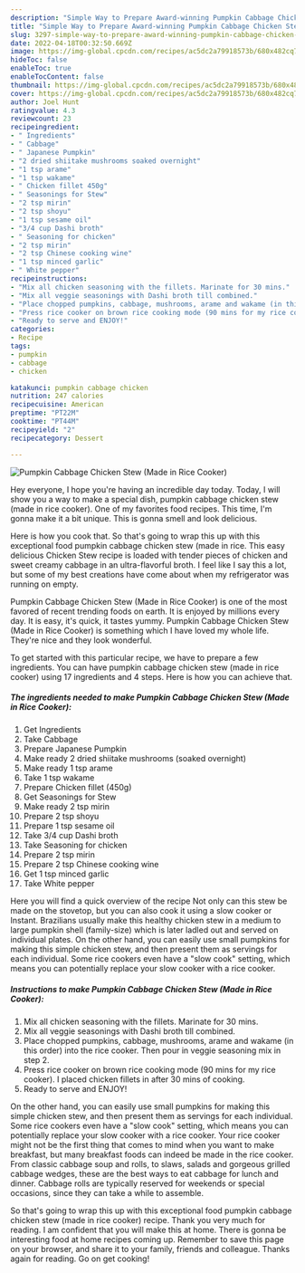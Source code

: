 ```yaml
---
description: "Simple Way to Prepare Award-winning Pumpkin Cabbage Chicken Stew (Made in Rice Cooker)"
title: "Simple Way to Prepare Award-winning Pumpkin Cabbage Chicken Stew (Made in Rice Cooker)"
slug: 3297-simple-way-to-prepare-award-winning-pumpkin-cabbage-chicken-stew-made-in-rice-cooker
date: 2022-04-18T00:32:50.669Z
image: https://img-global.cpcdn.com/recipes/ac5dc2a79918573b/680x482cq70/pumpkin-cabbage-chicken-stew-made-in-rice-cooker-recipe-main-photo.jpg
hideToc: false
enableToc: true
enableTocContent: false
thumbnail: https://img-global.cpcdn.com/recipes/ac5dc2a79918573b/680x482cq70/pumpkin-cabbage-chicken-stew-made-in-rice-cooker-recipe-main-photo.jpg
cover: https://img-global.cpcdn.com/recipes/ac5dc2a79918573b/680x482cq70/pumpkin-cabbage-chicken-stew-made-in-rice-cooker-recipe-main-photo.jpg
author: Joel Hunt
ratingvalue: 4.3
reviewcount: 23
recipeingredient:
- " Ingredients"
- " Cabbage"
- " Japanese Pumpkin"
- "2 dried shiitake mushrooms soaked overnight"
- "1 tsp arame"
- "1 tsp wakame"
- " Chicken fillet 450g"
- " Seasonings for Stew"
- "2 tsp mirin"
- "2 tsp shoyu"
- "1 tsp sesame oil"
- "3/4 cup Dashi broth"
- " Seasoning for chicken"
- "2 tsp mirin"
- "2 tsp Chinese cooking wine"
- "1 tsp minced garlic"
- " White pepper"
recipeinstructions:
- "Mix all chicken seasoning with the fillets. Marinate for 30 mins."
- "Mix all veggie seasonings with Dashi broth till combined."
- "Place chopped pumpkins, cabbage, mushrooms, arame and wakame (in this order) into the rice cooker. Then pour in veggie seasoning mix in step 2."
- "Press rice cooker on brown rice cooking mode (90 mins for my rice cooker). I placed chicken fillets in after 30 mins of cooking."
- "Ready to serve and ENJOY!"
categories:
- Recipe
tags:
- pumpkin
- cabbage
- chicken

katakunci: pumpkin cabbage chicken 
nutrition: 247 calories
recipecuisine: American
preptime: "PT22M"
cooktime: "PT44M"
recipeyield: "2"
recipecategory: Dessert

---
```



![Pumpkin Cabbage Chicken Stew (Made in Rice Cooker)](https://img-global.cpcdn.com/recipes/ac5dc2a79918573b/680x482cq70/pumpkin-cabbage-chicken-stew-made-in-rice-cooker-recipe-main-photo.jpg)

Hey everyone, I hope you're having an incredible day today. Today, I will show you a way to make a special dish, pumpkin cabbage chicken stew (made in rice cooker). One of my favorites food recipes. This time, I'm gonna make it a bit unique. This is gonna smell and look delicious.

Here is how you cook that. So that&#39;s going to wrap this up with this exceptional food pumpkin cabbage chicken stew (made in rice. This easy delicious Chicken Stew recipe is loaded with tender pieces of chicken and sweet creamy cabbage in an ultra-flavorful broth. I feel like I say this a lot, but some of my best creations have come about when my refrigerator was running on empty.

Pumpkin Cabbage Chicken Stew (Made in Rice Cooker) is one of the most favored of recent trending foods on earth. It is enjoyed by millions every day. It is easy, it's quick, it tastes yummy. Pumpkin Cabbage Chicken Stew (Made in Rice Cooker) is something which I have loved my whole life. They're nice and they look wonderful.


To get started with this particular recipe, we have to prepare a few ingredients. You can have pumpkin cabbage chicken stew (made in rice cooker) using 17 ingredients and 4 steps. Here is how you can achieve that.

<!--inarticleads1-->

##### The ingredients needed to make Pumpkin Cabbage Chicken Stew (Made in Rice Cooker):

1. Get  Ingredients
1. Take  Cabbage
1. Prepare  Japanese Pumpkin
1. Make ready 2 dried shiitake mushrooms (soaked overnight)
1. Make ready 1 tsp arame
1. Take 1 tsp wakame
1. Prepare  Chicken fillet (450g)
1. Get  Seasonings for Stew
1. Make ready 2 tsp mirin
1. Prepare 2 tsp shoyu
1. Prepare 1 tsp sesame oil
1. Take 3/4 cup Dashi broth
1. Take  Seasoning for chicken
1. Prepare 2 tsp mirin
1. Prepare 2 tsp Chinese cooking wine
1. Get 1 tsp minced garlic
1. Take  White pepper


Here you will find a quick overview of the recipe Not only can this stew be made on the stovetop, but you can also cook it using a slow cooker or Instant. Brazilians usually make this healthy chicken stew in a medium to large pumpkin shell (family-size) which is later ladled out and served on individual plates. On the other hand, you can easily use small pumpkins for making this simple chicken stew, and then present them as servings for each individual. Some rice cookers even have a &#34;slow cook&#34; setting, which means you can potentially replace your slow cooker with a rice cooker. 

<!--inarticleads2-->

##### Instructions to make Pumpkin Cabbage Chicken Stew (Made in Rice Cooker):

1. Mix all chicken seasoning with the fillets. Marinate for 30 mins.
1. Mix all veggie seasonings with Dashi broth till combined.
1. Place chopped pumpkins, cabbage, mushrooms, arame and wakame (in this order) into the rice cooker. Then pour in veggie seasoning mix in step 2.
1. Press rice cooker on brown rice cooking mode (90 mins for my rice cooker). I placed chicken fillets in after 30 mins of cooking.
1. Ready to serve and ENJOY!

On the other hand, you can easily use small pumpkins for making this simple chicken stew, and then present them as servings for each individual. Some rice cookers even have a &#34;slow cook&#34; setting, which means you can potentially replace your slow cooker with a rice cooker. Your rice cooker might not be the first thing that comes to mind when you want to make breakfast, but many breakfast foods can indeed be made in the rice cooker. From classic cabbage soup and rolls, to slaws, salads and gorgeous grilled cabbage wedges, these are the best ways to eat cabbage for lunch and dinner. Cabbage rolls are typically reserved for weekends or special occasions, since they can take a while to assemble. 

So that's going to wrap this up with this exceptional food pumpkin cabbage chicken stew (made in rice cooker) recipe. Thank you very much for reading. I am confident that you will make this at home. There is gonna be interesting food at home recipes coming up. Remember to save this page on your browser, and share it to your family, friends and colleague. Thanks again for reading. Go on get cooking!
